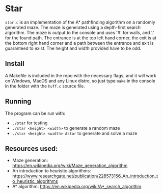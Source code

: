 # Star

`star.c` is an implementation of the A* pathfinding algorithm on a randomly generated maze. The maze is generated using a depth-first search algorithm. The maze is output to the console and uses '#' for walls, and '.' for the found path. The entrance is at the top left hand corner, the exit is at the bottom right hand corner and a path between the entrance and exit is guaranteed to exist. The height and width provided have to be odd.

## Install

A Makefile is included in the repo with the necessary flags, and it will work on Windows, MacOS and any Linux distro, so just type `make` in the console in the folder with the `huff.c` source file.

## Running

The program can be run with:
- `./star` for testing
- `./star <height> <width>` to generate a random maze
- `./star <height> <width> Astar` to generate and solve a maze

## Resources used:

- Maze generation: https://en.wikipedia.org/wiki/Maze_generation_algorithm
- An introduction to heuristic algorithms: https://www.researchgate.net/publication/228573156_An_introduction_to_heuristic_algorithms
- A* algorithm: https://en.wikipedia.org/wiki/A*_search_algorithm
